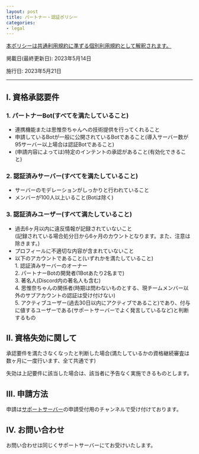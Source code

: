 ```yaml
---
layout: post
title: パートナー・認証ポリシー
categories:
- legal
---
```

<u>本ポリシーは<a href="{{site.url}}/legal/tos" class="a-orange">共通利用規約</a>に準ずる個別利用規約として解釈されます。</u>

掲載日(最終更新日): 2023年5月14日

施行日: 2023年5月21日

---

## I. 資格承認要件

### 1. パートナーBot(すべてを満たしていること)

- 連携機能または思惟奈ちゃんへの技術提供を行ってくれること
- 申請しているBotが一般に公開されているBotであること(導入サーバー数が95サーバー以上場合は認証Botであること)
- (申請内容によっては)特定のインテントの承認があること(有効化できること)

### 2. 認証済みサーバー(すべてを満たしていること)

- サーバーのモデレーションがしっかりと行われていること
- メンバーが100人以上いること(Botは除く)

### 3. 認証済みユーザー(すべて満たしていること)

- 過去6ヶ月以内に違反情報が記録されていないこと<br>(記録されている場合処分日から6ヶ月のカウントとなります。また、注意は除きます。)
- プロフィールに不適切な内容が含まれていないこと
- 以下のアカウントであること(いずれかを満たしていること)<br>1. 認証済みサーバーのオーナー<br>2. パートナーBotの開発者(1Botあたり2名まで)<br>3. 著名人(Discord内の著名人も含む)<br>4. 思惟奈ちゃんの関係者(時期は問わないものとする、現チームメンバー以外のサブアカウントの認証は受け付けない)<br>5. アクティブユーザー(過去30日以内にアクティブであること)であり、付与に値するユーザーである(サポートサーバーでよく発言しているなど)と判断するもの

## II. 資格失効に関して

承認要件を満たさなくなったと判断した場合(満たしているかの資格継続審査は数ヶ月に一度行います、全て共通です)

失効は上記要件に該当した場合は、該当者に予告なく実施できるものとします。

## III. 申請方法

申請は<a href="{{site.url}}/discord" class="a-orange">サポートサーバー</a>の申請受付用のチャンネルで受け付けております。

## IV. お問い合わせ

お問い合わせは同じくサポートサーバーにてお受けいたします。
